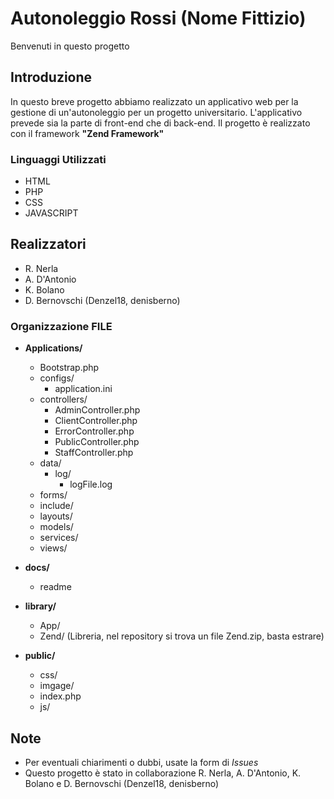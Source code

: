 
# Autonoleggio Rossi (Nome Fittizio) 
Benvenuti in questo progetto 

## Introduzione 
In questo breve progetto abbiamo realizzato un applicativo web per la gestione di un'autonoleggio per un progetto universitario. L'applicativo prevede sia la parte di front-end che di back-end. Il progetto è realizzato con il framework **"Zend Framework"**

### Linguaggi Utilizzati 
* HTML 
* PHP
* CSS 
* JAVASCRIPT 

## Realizzatori 
   * R. Nerla
   * A. D'Antonio
   * K. Bolano
   * D. Bernovschi (Denzel18, denisberno) 

### Organizzazione FILE 

* **Applications/**
    * Bootstrap.php 
    * configs/ 
        * application.ini
    * controllers/ 
        * AdminController.php
        * ClientController.php
        * ErrorController.php
        * PublicController.php
        * StaffController.php
    * data/ 
        * log/ 
            * logFile.log
    * forms/
    * include/
    * layouts/ 
    * models/
    * services/ 
    * views/ 

* **docs/** 
    * readme
* **library/**
    * App/
    * Zend/ (Libreria, nel repository si trova un file Zend.zip, basta estrare)
* **public/** 
    * css/
    * imgage/
    * index.php
    * js/ 


## Note 
* Per eventuali chiarimenti o dubbi, usate la form di *Issues*
* Questo progetto è stato in collaborazione R. Nerla, A. D'Antonio, K. Bolano e D. Bernovschi (Denzel18, denisberno) 

